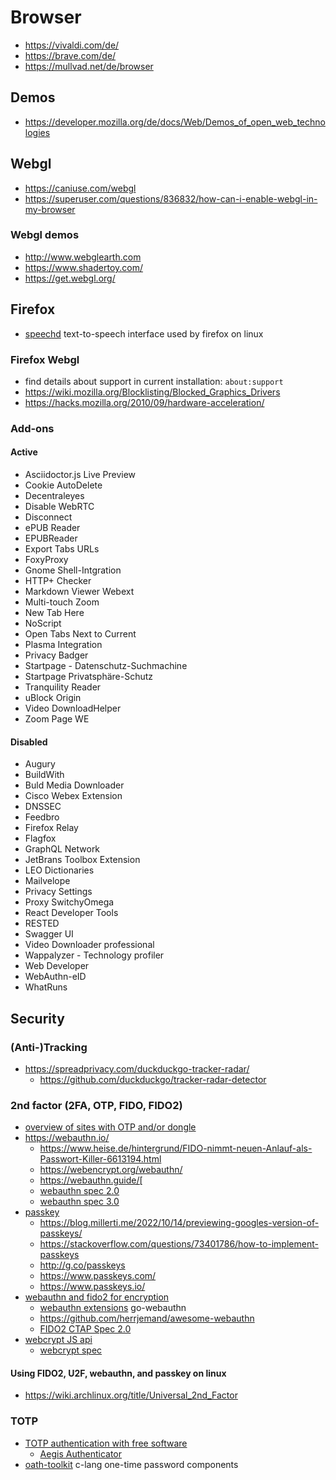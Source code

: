 # Browser

* https://vivaldi.com/de/
* https://brave.com/de/
* https://mullvad.net/de/browser

## Demos

* https://developer.mozilla.org/de/docs/Web/Demos_of_open_web_technologies

## Webgl

* https://caniuse.com/webgl
* https://superuser.com/questions/836832/how-can-i-enable-webgl-in-my-browser

### Webgl demos

* http://www.webglearth.com
* https://www.shadertoy.com/
* https://get.webgl.org/

## Firefox

* [speechd](https://github.com/brailcom/speechd/) text-to-speech interface used by firefox on linux

### Firefox Webgl

* find details about support in current installation: `about:support`
* https://wiki.mozilla.org/Blocklisting/Blocked_Graphics_Drivers
* https://hacks.mozilla.org/2010/09/hardware-acceleration/

### Add-ons

#### Active

* Asciidoctor.js Live Preview
* Cookie AutoDelete
* Decentraleyes
* Disable WebRTC
* Disconnect
* ePUB Reader
* EPUBReader
* Export Tabs URLs
* FoxyProxy
* Gnome Shell-Intgration
* HTTP+ Checker
* Markdown Viewer Webext
* Multi-touch Zoom
* New Tab Here
* NoScript
* Open Tabs Next to Current
* Plasma Integration
* Privacy Badger
* Startpage - Datenschutz-Suchmachine
* Startpage Privatsphäre-Schutz
* Tranquility Reader
* uBlock Origin
* Video DownloadHelper
* Zoom Page WE

#### Disabled

* Augury
* BuildWith
* Buld Media Downloader
* Cisco Webex Extension
* DNSSEC
* Feedbro
* Firefox Relay
* Flagfox
* GraphQL Network
* JetBrans Toolbox Extension
* LEO Dictionaries
* Mailvelope
* Privacy Settings
* Proxy SwitchyOmega
* React Developer Tools
* RESTED
* Swagger UI
* Video Downloader professional
* Wappalyzer - Technology profiler
* Web Developer
* WebAuthn-eID
* WhatRuns

## Security 

### (Anti-)Tracking

* https://spreadprivacy.com/duckduckgo-tracker-radar/
  + https://github.com/duckduckgo/tracker-radar-detector

### 2nd factor (2FA, OTP, FIDO, FIDO2)

* [overview of sites with OTP and/or dongle](https://www.buybitcoinworldwide.com/dongle-auth/)
* https://webauthn.io/
  + https://www.heise.de/hintergrund/FIDO-nimmt-neuen-Anlauf-als-Passwort-Killer-6613194.html
  + https://webencrypt.org/webauthn/
  + https://webauthn.guide/[
  + [webauthn spec 2.0](https://www.w3.org/TR/webauthn-2/)
  + [webauthn spec 3.0](https://w3c.github.io/webauthn/#sctn-intro)
* [passkey](https://www.techradar.com/how-to/how-to-set-up-a-passkey-for-your-google-account)
  + https://blog.millerti.me/2022/10/14/previewing-googles-version-of-passkeys/
  + https://stackoverflow.com/questions/73401786/how-to-implement-passkeys
  + http://g.co/passkeys
  + https://www.passkeys.com/
  + https://www.passkeys.io/
* [webauthn and fido2 for encryption](https://stackoverflow.com/questions/59837620/webauthn-for-encryption/)
  + [webauthn extensions](https://github.com/go-webauthn/webauthn/issues/123) go-webauthn
  + https://github.com/herrjemand/awesome-webauthn
  + [FIDO2 CTAP Spec 2.0](https://fidoalliance.org/specs/fido-v2.0-rd-20180702/fido-client-to-authenticator-protocol-v2.0-rd-20180702.html#sctn-hmac-secret-extension)
* [webcrypt JS api](https://github.com/w3c/webcrypto)
  + [webcrypt spec](https://w3c.github.io/webcrypto/)

#### Using FIDO2, U2F, webauthn, and passkey on linux

* https://wiki.archlinux.org/title/Universal_2nd_Factor

### TOTP

* [TOTP authentication with free software](https://lwn.net/Articles/925870/)
  + [Aegis Authenticator](https://getaegis.app/)
* [oath-toolkit](https://www.nongnu.org/oath-toolkit/) c-lang one-time password components

